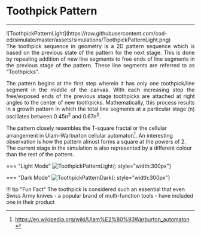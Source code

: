 # Toothpick Pattern
---
<div style="float:right">
  ![ToothpickPatternLight](https://raw.githubusercontent.com/cod-ed/simulate/master/assets/simulations/ToothpickPatternLight.png)
</div>

<p align="justify">
The toothpick sequence in geometry is a 2D pattern sequence which is based on the previous
state of the pattern for the next stage. This is done by repeating addition of new line segments to free ends of line segments in the previous stage of the pattern. These line segments are referred to as “Toothpicks”.</p>

<p align="justify">
The pattern begins at the first step wherein it has only one toothpick/line segment in the middle
of the canvas. With each increasing step the free/exposed ends of the previous stage toothpicks
are attached at right angles to the center of new toothpicks. Mathematically, this process results
in a growth pattern in which the total line segments at a particular stage (n) oscillates between
0.45n<sup>2</sup> and 0.67n<sup>2</sup>.
</p>

The pattern closely resembles the T-square fractal or the cellular arrangement
in Ulam–Warburton cellular automaton[^1]. An interesting observation is how the pattern almost
forms a square at the powers of 2. The current stage in the simulation is also represented by a
different colour than the rest of the pattern.
[^1]: https://en.wikipedia.org/wiki/Ulam%E2%80%93Warburton_automaton


=== "Light Mode"
    ![ToothpickPatternLight](https://raw.githubusercontent.com/cod-ed/assets/simulate/simulations/ToothpickPatternLight.png){: style="width:300px"}
  

=== "Dark Mode"
    ![ToothpickPatternDark](https://raw.githubusercontent.com/cod-ed/assets/simulate/simulations/ToothpickPatternDark.png){: style="width:300px"}






!!! tip  "Fun Fact"
    The toothpick is considered such an essential that even Swiss Army knives - a popular brand of multi-function tools - have included one in their product
